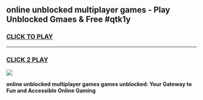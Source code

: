 
## online unblocked multiplayer games - Play Unblocked Gmaes & Free #qtk1y
<h3>
<a href="https://premium.freeplayer.one?title=online_unblocked_multiplayer_games&ref=01M">CLICK TO PLAY</a></h3>
<hr>

<h3>
<a href="https://premium.freeplayer.one?title=online_unblocked_multiplayer_games&ref=01M">CLICK 2 PLAY</a>
  
</h3>

<a href="https://premium.freeplayer.one?title=online_unblocked_multiplayer_games&ref=01M"><img src="https://clearcache.store/games.png"></a>


**online unblocked multiplayer games games unblocked: Your Gateway to Fun and Accessible Online Gaming**
